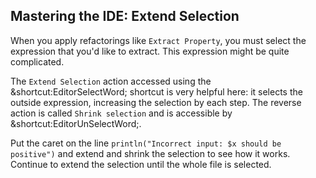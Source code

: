 ## Mastering the IDE: Extend Selection

When you apply refactorings like <span class="control">`Extract Property`</span>,
you must select the expression that you'd like to extract. This expression might be
quite complicated.

The <span class="control">`Extend Selection`</span> action accessed using the
<span class="shortcut">&shortcut:EditorSelectWord;</span> shortcut is very
helpful here: it selects the outside expression, increasing the selection by
each step. The reverse action is called
<span class="control">`Shrink selection`</span> and is accessible by
<span class="shortcut">&shortcut:EditorUnSelectWord;</span>.

Put the caret on the line `println("Incorrect input: $x should be
positive")` and extend and shrink the selection to see how it works.
Continue to extend the selection until the whole file is selected.
